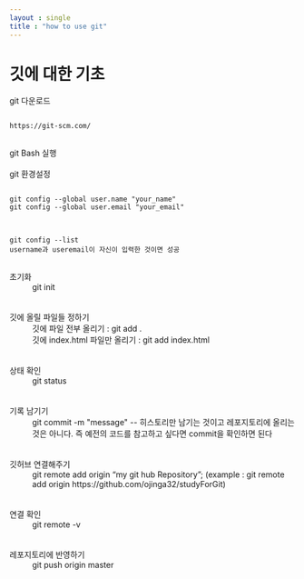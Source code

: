```yaml
---
layout : single
title : "how to use git"
---
```


# 깃에 대한 기초

<dl>
  
  <dt>git 다운로드</dt>
  <pre>
<code>
https://git-scm.com/
</code>
</pre>

  <dt>git Bash 실행</dt>
  <br/>
  <dt>git 환경설정</dt>
  
<pre>
<code>
git config --global user.name "your_name"    
git config --global user.email "your_email" 
</code>
</pre>

<pre>
<code>
git config --list   
username과 useremail이 자신이 입력한 것이면 성공
</code>
</pre>



  <dt>초기화</dt>
  <dd>git init</dd>
  <br/><br/>
  <dt>깃에 올릴 파일들 정하기</dt>
  <dd>깃에 파일 전부 올리기 : git add .</dd>
  <dd>깃에 index.html 파일만 올리기 : git add index.html</dd>
  <br/><br/>
  <dt>상태 확인</dt>
  <dd>git status</dd>
  <br/><br/>
  <dt>기록 남기기</dt>
  <dd>git commit -m "message"    -- 히스토리만 남기는 것이고 레포지토리에 올리는 것은 아니다. 즉 예전의 코드를 참고하고 싶다면 commit을 확인하면 된다</dd>
  <br/><br/>
  <dt>깃허브 연결해주기</dt>
  <dd>git remote add origin “my git hub Repository”; (example : git remote add origin https://github.com/ojinga32/studyForGit) </dd>
  <br/><br/>
  <dt>연결 확인</dt>
  <dd>git remote -v</dd>
  <br/><br/>
  <dt>레포지토리에 반영하기</dt>
  <dd>git push origin master</dd>













</dl>














